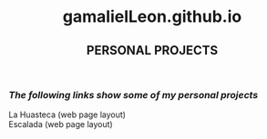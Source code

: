 
<html lang="en">

<head>
    <meta charset="UTF-8">
    <meta name="viewport" content="width=device-width, initial-scale=1.0">
</head>

<body>
  <header>
    <h1>gamalielLeon.github.io</h1>
    <h2>PERSONAL PROJECTS</h2>
    </hr>
  </header>
  
  <div>
    <h3><i>The following links show some of my personal projects</i></h3>
  </div>
  
  <div>
    <a href="https://gamalielleon.github.io/LaHuasteca/index.html" target="_blank" style="text-decoration:none">La Huasteca (web page layout)</a>
  </div>

  <div>
    <a href="https://gamalielleon.github.io/Escalada/index.html" target="_blank" style="text-decoration:none">Escalada (web page layout)</a>
  </div>
</body>
  
</html>



